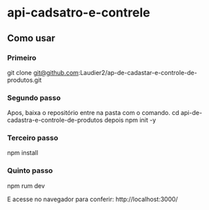 # api-cadsatro-e-contrele

## Como usar

### Primeiro
git clone git@github.com:Laudier2/ap-de-cadastar-e-controle-de-produtos.git

### Segundo passo
Apos, baixa o repositório entre na pasta com o comando. 
cd api-de-cadastra-e-controle-de-produtos
depois npm init -y  

### Terceiro passo
npm install

### Quinto passo
npm rum dev

E acesse no navegador para conferir: http://localhost:3000/
